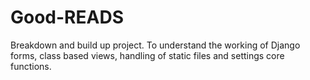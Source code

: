 # Good-READS
Breakdown and build up project. To understand the working of Django forms, class based views, handling of static files and settings core functions.
